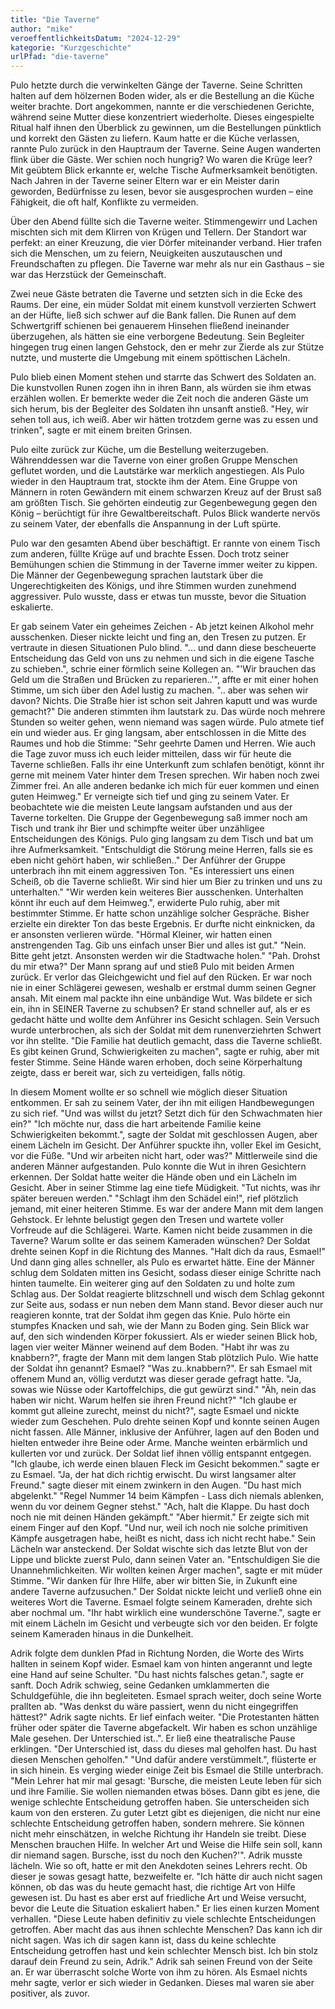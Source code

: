 ```yaml
---
title: "Die Taverne"
author: "mike"
veroeffentlichkeitsDatum: "2024-12-29"
kategorie: "Kurzgeschichte"
urlPfad: "die-taverne"
---
```


Pulo hetzte durch die verwinkelten Gänge der Taverne. Seine Schritten halten auf dem hölzernen Boden wider, als er die Bestellung an die Küche weiter brachte.
Dort angekommen, nannte er die verschiedenen Gerichte, während seine Mutter diese konzentriert wiederholte. Dieses eingespielte Ritual half ihnen den Überblick zu gewinnen, um die Bestellungen pünktlich und korrekt den Gästen zu liefern.
Kaum hatte er die Küche verlassen, rannte Pulo zurück in den Hauptraum der Taverne. Seine Augen wanderten flink über die Gäste. Wer schien noch hungrig? Wo waren die Krüge leer? Mit geübtem Blick erkannte er, welche Tische Aufmerksamkeit benötigten. Nach Jahren in der Taverne seiner Eltern war er ein Meister darin geworden, Bedürfnisse zu lesen, bevor sie ausgesprochen wurden – eine Fähigkeit, die oft half, Konflikte zu vermeiden.

Über den Abend füllte sich die Taverne weiter. Stimmengewirr und Lachen mischten sich mit dem Klirren von Krügen und Tellern. Der Standort war perfekt: an einer Kreuzung, die vier Dörfer miteinander verband. Hier trafen sich die Menschen, um zu feiern, Neuigkeiten auszutauschen und Freundschaften zu pflegen. Die Taverne war mehr als nur ein Gasthaus – sie war das Herzstück der Gemeinschaft.

Zwei neue Gäste betraten die Taverne und setzten sich in die Ecke des Raums. Der eine, ein müder Soldat mit einem kunstvoll verzierten Schwert an der Hüfte, ließ sich schwer auf die Bank fallen. Die Runen auf dem Schwertgriff schienen bei genauerem Hinsehen fließend ineinander überzugehen, als hätten sie eine verborgene Bedeutung. Sein Begleiter hingegen trug einen langen Gehstock, den er mehr zur Zierde als zur Stütze nutzte, und musterte die Umgebung mit einem spöttischen Lächeln.

Pulo blieb einen Moment stehen und starrte das Schwert des Soldaten an. Die kunstvollen Runen zogen ihn in ihren Bann, als würden sie ihm etwas erzählen wollen. Er bemerkte weder die Zeit noch die anderen Gäste um sich herum, bis der Begleiter des Soldaten ihn unsanft anstieß. "Hey, wir sehen toll aus, ich weiß. Aber wir hätten trotzdem gerne was zu essen und trinken", sagte er mit einem breiten Grinsen.

Pulo eilte zurück zur Küche, um die Bestellung weiterzugeben. Währenddessen war die Taverne von einer großen Gruppe Menschen geflutet worden, und die Lautstärke war merklich angestiegen. Als Pulo wieder in den Hauptraum trat, stockte ihm der Atem. Eine Gruppe von Männern in roten Gewändern mit einem schwarzen Kreuz auf der Brust saß am größten Tisch. Sie gehörten eindeutig zur Gegenbewegung gegen den König – berüchtigt für ihre Gewaltbereitschaft. Pulos Blick wanderte nervös zu seinem Vater, der ebenfalls die Anspannung in der Luft spürte.

Pulo war den gesamten Abend über beschäftigt. Er rannte von einem Tisch zum anderen, füllte Krüge auf und brachte Essen. Doch trotz seiner Bemühungen schien die Stimmung in der Taverne immer weiter zu kippen. Die Männer der Gegenbewegung sprachen lautstark über die Ungerechtigkeiten des Königs, und ihre Stimmen wurden zunehmend aggressiver. Pulo wusste, dass er etwas tun musste, bevor die Situation eskalierte.

Er gab seinem Vater ein geheimes Zeichen - Ab jetzt keinen Alkohol mehr ausschenken. Dieser nickte leicht und fing an, den Tresen zu putzen. Er vertraute in diesen Situationen Pulo blind.
"... und dann diese bescheuerte Entscheidung das Geld von uns zu nehmen und sich in die eigene Tasche zu schieben.", schrie einer förmlich seine Kollegen an.
"'Wir brauchen das Geld um die Straßen und Brücken zu reparieren..'", affte er mit einer hohen Stimme, um sich über den Adel lustig zu machen.
".. aber was sehen wir davon? Nichts. Die Straße hier ist schon seit Jahren kaputt und was wurde gemacht?"
Die anderen stimmten ihm lautstark zu.
Das würde noch mehrere Stunden so weiter gehen, wenn niemand was sagen würde. Pulo atmete tief ein und wieder aus. Er ging langsam, aber entschlossen in die Mitte des Raumes und hob die Stimme:
"Sehr geehrte Damen und Herren. Wie auch die Tage zuvor muss ich euch leider mitteilen, dass wir für heute die Taverne schließen. Falls ihr eine Unterkunft zum schlafen benötigt, könnt ihr gerne mit meinem Vater hinter dem Tresen sprechen. Wir haben noch zwei Zimmer frei. An alle anderen bedanke ich mich für euer kommen und einen guten Heimweg."
Er verneigte sich tief und ging zu seinem Vater. Er beobachtete wie die meisten Leute langsam aufstanden und aus der Taverne torkelten.
Die Gruppe der Gegenbewegung saß immer noch am Tisch und trank ihr Bier und schimpfte weiter über unzähligee Entscheidungen des Königs. Pulo ging langsam zu dem Tisch und bat um ihre Aufmerksamkeit.
"Entschuldigt die Störung meine Herren, falls sie es eben nicht gehört haben, wir schließen.."
Der Anführer der Gruppe unterbrach ihn mit einem aggressiven Ton.
"Es interessiert uns einen Scheiß, ob die Taverne schließt. Wir sind hier um Bier zu trinken und uns zu unterhalten."
"Wir werden kein weiteres Bier ausschenken. Unterhalten könnt ihr euch auf dem Heimweg.", erwiderte Pulo ruhig, aber mit bestimmter Stimme. Er hatte schon unzählige solcher Gespräche. Bisher erzielte ein direkter Ton das beste Ergebnis. Er durfte nicht einknicken, da er ansonsten verlieren würde.
"Hörmal Kleiner, wir hatten einen anstrengenden Tag. Gib uns einfach unser Bier und alles ist gut."
"Nein. Bitte geht jetzt. Ansonsten werden wir die Stadtwache holen."
"Pah. Drohst du mir etwa?"
Der Mann sprang auf und stieß Pulo mit beiden Armen zurück. Er verlor das Gleichgewicht und fiel auf den Rücken. Er war noch nie in einer Schlägerei gewesen, weshalb er erstmal dumm seinen Gegner ansah. Mit einem mal packte ihn eine unbändige Wut. Was bildete er sich ein, ihn in SEINER Taverne zu schubsen? Er stand schneller auf, als er es gedacht hätte und wollte dem Anführer ins Gesicht schlagen.
Sein Versuch wurde unterbrochen, als sich der Soldat mit dem runenverziehrten Schwert vor ihn stellte.
"Die Familie hat deutlich gemacht, dass die Taverne schließt. Es gibt keinen Grund, Schwierigkeiten zu machen", sagte er ruhig, aber mit fester Stimme. Seine Hände waren erhoben, doch seine Körperhaltung zeigte, dass er bereit war, sich zu verteidigen, falls nötig.

In diesem Moment wollte er so schnell wie möglich dieser Situation entkommen. Er sah zu seinem Vater, der ihn mit eiligen Handbewegungen zu sich rief.
"Und was willst du jetzt? Setzt dich für den Schwachmaten hier ein?"
"Ich möchte nur, dass die hart arbeitende Familie keine Schwierigkeiten bekommt.", sagte der Soldat mit geschlossen Augen, aber einem Lächeln im Gesicht.
Der Anführer spuckte ihn, voller Ekel im Gesicht, vor die Füße.
"Und wir arbeiten nicht hart, oder was?"
Mittlerweile sind die anderen Männer aufgestanden. Pulo konnte die Wut in ihren Gesichtern erkennen.
Der Soldat hatte weiter die Hände oben und ein Lächeln im Gesicht. Aber in seiner Stimme lag eine tiefe Müdigkeit.
"Tut nichts, was ihr später bereuen werden."
"Schlagt ihm den Schädel ein!", rief plötzlich jemand, mit einer heiteren Stimme. Es war der andere Mann mit dem langen Gehstock. Er lehnte belustigt gegen den Tresen und wartete voller Vorfreude auf die Schlägerei.
Warte. Kamen nicht beide zusammen in die Taverne? Warum sollte er das seinem Kameraden wünschen?
Der Soldat drehte seinen Kopf in die Richtung des Mannes.
"Halt dich da raus, Esmael!"
Und dann ging alles schneller, als Pulo es erwartet hätte. Eine der Männer schlug dem Soldaten mitten ins Gesicht, sodass dieser einige Schritte nach hinten taumelte.
Ein weiterer ging auf den Soldaten zu und holte zum Schlag aus. Der Soldat reagierte blitzschnell und wisch dem Schlag gekonnt zur Seite aus, sodass er nun neben dem Mann stand. Bevor dieser auch nur reagieren konnte, trat der Soldat ihm gegen das Knie. Pulo hörte ein stumpfes Knacken und sah, wie der Mann zu Boden ging.
Sein Blick war auf, den sich windenden Körper fokussiert. Als er wieder seinen Blick hob, lagen vier weiter Männer weinend auf dem Boden.
"Habt ihr was zu knabbern?", fragte der Mann mit dem langen Stab plötzlich Pulo.
Wie hatte der Soldat ihn genannt? Esmael?
"Was zu..knabbern?".
Er sah Esmael mit offenem Mund an, völlig verdutzt was dieser gerade gefragt hatte.
"Ja, sowas wie Nüsse oder Kartoffelchips, die gut gewürzt sind."
"Äh, nein das haben wir nicht. Warum helfen sie ihren Freund nicht?"
"Ich glaube er kommt gut alleine zurecht, meinst du nicht?", sagte Esmael und nickte wieder zum Geschehen.
Pulo drehte seinen Kopf und konnte seinen Augen nicht fassen. Alle Männer, inklusive der Anführer, lagen auf den Boden und hielten entweder ihre Beine oder Arme. Manche weinten erbärmlich und kullerten vor und zurück.
Der Soldat lief ihnen völlig entspannt entgegen.
"Ich glaube, ich werde einen blauen Fleck im Gesicht bekommen." sagte er zu Esmael.
"Ja, der hat dich richtig erwischt. Du wirst langsamer alter Freund." sagte dieser mit einem zwinkern in den Augen.
"Du hast mich abgelenkt."
"Regel Nummer 14 beim Kämpfen - Lass dich niemals ablenken, wenn du vor deinem Gegner stehst."
"Ach, halt die Klappe. Du hast doch noch nie mit deinen Händen gekämpft."
"Aber hiermit."
Er zeigte sich mit einem Finger auf den Kopf.
"Und nur, weil ich noch nie solche primitiven Kämpfe ausgetragen habe, heißt es nicht, dass ich nicht recht habe."
Sein Lächeln war ansteckend.
Der Soldat wischte sich das letzte Blut von der Lippe und blickte zuerst Pulo, dann seinen Vater an.
"Entschuldigen Sie die Unannehmlichkeiten. Wir wollten keinen Ärger machen", sagte er mit müder Stimme.
"Wir danken für Ihre Hilfe, aber wir bitten Sie, in Zukunft eine andere Taverne aufzusuchen."
Der Soldat nickte leicht und verließ ohne ein weiteres Wort die Taverne.
Esmael folgte seinem Kameraden, drehte sich aber nochmal um.
"Ihr habt wirklich eine wunderschöne Taverne.", sagte er mit einem Lächeln im Gesicht und verbeugte sich vor den beiden. Er folgte seinem Kameraden hinaus in die Dunkelheit.

Adrik folgte dem dunklen Pfad in Richtung Norden, die Worte des Wirts hallten in seinem Kopf wider.
Esmael kam von hinten angerannt und legte eine Hand auf seine Schulter.
"Du hast nichts falsches getan.", sagte er sanft.
Doch Adrik schwieg, seine Gedanken umklammerten die Schuldgefühle, die ihn begleiteten. Esmael sprach weiter, doch seine Worte prallten ab.
"Was denkst du wäre passiert, wenn du nicht eingegriffen hättest?"
Adrik sagte nichts. Er lief einfach weiter.
"Die Protestanten hätten früher oder später die Taverne abgefackelt. Wir haben es schon unzählige Male gesehen. Der Unterschied ist..".
Er ließ eine theatralische Pause erklingen.
"Der Unterschied ist, dass du dieses mal geholfen hast. Du hast diesen Menschen geholfen."
"Und dafür andere verstümmelt.", flüsterte er in sich hinein.
Es verging wieder einige Zeit bis Esmael die Stille unterbrach.
"Mein Lehrer hat mir mal gesagt: 'Bursche, die meisten Leute leben für sich und ihre Familie. Sie wollen niemanden etwas böses. Dann gibt es jene, die wenige schlechte Entscheidung getroffen haben. Sie unterscheiden sich kaum von den ersteren. Zu guter Letzt gibt es diejenigen, die nicht nur eine schlechte Entscheidung getroffen haben, sondern mehrere. Sie können nicht mehr einschätzen, in welche Richtung ihr Handeln sie treibt. Diese Menschen brauchen Hilfe. In welcher Art und Weise die Hilfe sein soll, kann dir niemand sagen. Bursche, isst du noch den Kuchen?'".
Adrik musste lächeln. Wie so oft, hatte er mit den Anekdoten seines Lehrers recht. Ob dieser je sowas gesagt hatte, bezweifelte er.
"Ich hätte dir auch nicht sagen können, ob das was du heute gemacht hast, die richtige Art von Hilfe gewesen ist. Du hast es aber erst auf friedliche Art und Weise versucht, bevor die Leute die Situation eskaliert haben."
Er lies einen kurzen Moment verhallen.
"Diese Leute haben definitiv zu viele schlechte Entscheidungen getroffen. Aber macht das aus ihnen schlechte Menschen? Das kann ich dir nicht sagen. Was ich dir sagen kann ist, dass du keine schlechte Entscheidung getroffen hast und kein schlechter Mensch bist. Ich bin stolz darauf dein Freund zu sein, Adrik."
Adrik sah seinen Freund von der Seite an. Er war überrascht solche Worte von ihm zu hören. Als Esmael nichts mehr sagte, verlor er sich wieder in Gedanken. Dieses mal waren sie aber positiver, als zuvor. 
